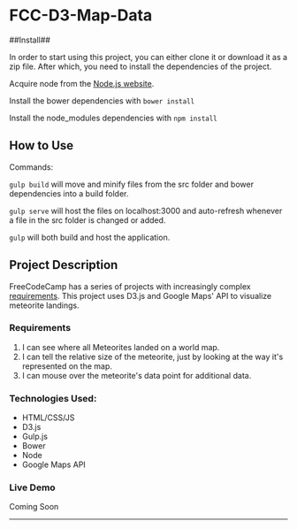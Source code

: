 # FCC-D3-Map-Data

##Install##

In order to start using this project, you can either clone it or download it as
a zip file. After which, you need to install the dependencies of the project.

Acquire node from the [Node.js website](https://nodejs.com/en/).

Install the bower dependencies with `bower install`

Install the node_modules dependencies with `npm install`

## How to Use

Commands:

`gulp build` will move and minify files from the src folder and bower
dependencies into a build folder.

`gulp serve` will host the files on localhost:3000 and auto-refresh whenever a
file in the src folder is changed or added.

`gulp` will both build and host the application.

## Project Description

FreeCodeCamp has a series of projects with increasingly complex [requirements](https://www.freecodecamp.com/challenges/map-data-across-the-globe).
This project uses D3.js and Google Maps' API to visualize meteorite landings.

### Requirements
1. I can see where all Meteorites landed on a world map.
2. I can tell the relative size of the meteorite, just by looking at the way it's represented on the map.
3. I can mouse over the meteorite's data point for additional data.

### Technologies Used:
+ HTML/CSS/JS
+ D3.js
+ Gulp.js
+ Bower
+ Node
+ Google Maps API

### Live Demo
Coming Soon

---
